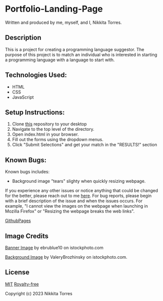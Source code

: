 # Portfolio-Landing-Page

Written and produced by me, myself, and I, Nikkita Torres.

## Description

This is a project for creating a programming language suggestor. The purpose of this project is to match an individual who is interested in starting a programming language with a language to start with.

## Technologies Used:

* HTML
* CSS
* JavaScript

## Setup Instructions:

1. Clone [this](https://github.com/NikkitaTorres/Language-Suggestor.git) repository to your desktop
2. Navigate to the top level of the directory.
3. Open index.html in your browser.
4. Fill out the forms using the dropdown menus.
5. Click "Submit Selections" and get your match in the "RESULTS!" section

## Known Bugs:

Known bugs includes: 

* Background image "tears" slighty when quickly resizing webpage.

If you experience any other issues or notice anything that could be changed for the better, please reach out to me [here](nikkitatorres@yahoo.com). For bug reports, please begin with a brief description of the issue and when the issues occurs. For example, "I cannot view the images on the webpage when launching in Mozilla Firefox" or "Resizing the webpage breaks the web links".

[GithubPages](https://nikkitatorres.github.io/Portfolio-Landing-Page/)

## Image Credits

[Banner Image](https://www.istockphoto.com/photo/abstract-futuristic-binary-background-for-hackathon-and-other-digital-events-gm1541470416-525793658) by ebrublue10 on istockphoto.com

[Background Image](https://www.istockphoto.com/vector/abstract-futuristic-cyberspace-with-binary-code-matrix-background-with-digits-well-gm865457032-143700189?phrase=hacker+background&searchscope=image%2Cfilm) by ValeryBrozhinsky on istockphoto.com.

## License

[MIT](https://en.wikipedia.org/wiki/MIT_License)
[Royalty-free](https://en.wikipedia.org/wiki/Royalty-free)

Copyright (c) 2023 Nikkita Torres